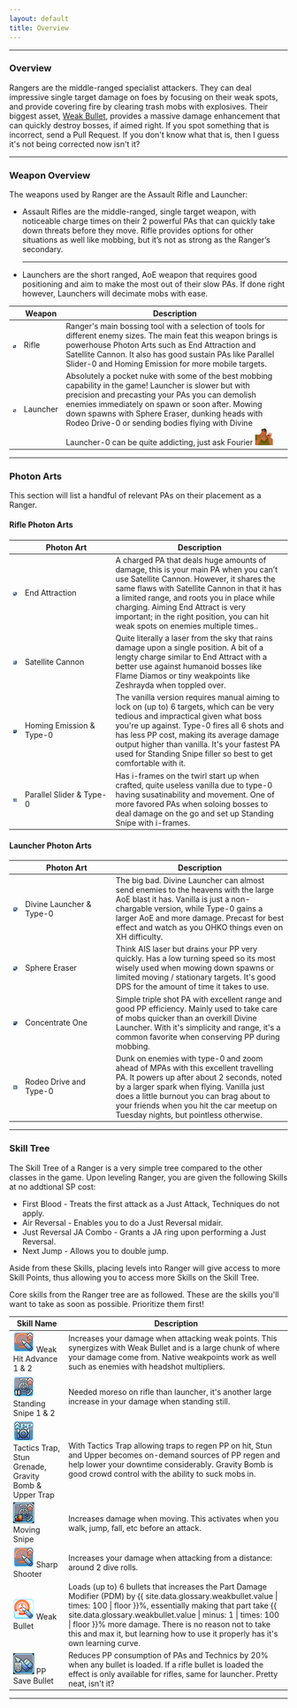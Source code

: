 ```yaml
---
layout: default
title: Overview
---
```


<hr>
<div class="row">
  <div class="col-sm-12">
    <section>
    <h3 class="title">Overview</h3>
        <p>Rangers are the middle-ranged specialist attackers. They can deal impressive single target damage on foes by focusing on their weak spots, 
            and provide covering fire by clearing trash mobs with explosives. Their biggest asset, <a href="#" class="tooltip-link" data-toggle="tooltip" title="{{ site.data.glossary.weakbullet.description }} Multiplier: {{ site.data.glossary.weakbullet.value }}x">Weak Bullet</a>, provides a massive damage enhancement that can quickly destroy bosses, if aimed right.
                                    If you spot something that is incorrect, send a Pull Request. If you don't know what that is,
            then I guess it's not being corrected now isn't it?</p>
        
  <hr>
  </section>
  </div>
</div>
<div class="row">
  <div class="col-sm-12">
  <section>	
      <h3>Weapon Overview</h3>
      <p>
          The weapons used by Ranger are the Assault Rifle and Launcher:
              <ul>
                  <li>Assault Rifles are the middle-ranged, single target weapon, with noticeable charge times on their 2 powerful PAs that can quickly take down threats before they move. 
                      Rifle provides options for other situations as well like mobbing, but it’s not as strong as the Ranger’s secondary.
                  </li>
                  <hr>
                  <li>Launchers are the short ranged, AoE weapon that requires good positioning and aim to make the most out of their slow PAs. 
                      If done right however, Launchers will decimate mobs with ease. 
                  </li>
              </ul>						
      </p>
      <table class="table table-responsive table-bordered">
          <thead>
              <tr>
                  <th scope="col">&nbsp;</th>
                  <th scope="col">Weapon</th>
                  <th scope="col">Description</th>
              </tr>
          </thead>
          <tbody>
              <tr>
                  <td><img src="assets/img/icons/AssaultRifleSmall.png" alt="rifle icon" width="16px"></td>
                  <td>Rifle</td>
                  <td>Ranger's main bossing tool with a selection of tools for different enemy sizes. 
                                                          The main feat this weapon brings is powerhouse Photon Arts such as End Attraction and Satellite Cannon. 
                                                          It also has good sustain PAs like Parallel Slider-0 and Homing Emission for more mobile targets.    </td>
              </tr>
              <tr>
                  <td><img src="assets/img/icons/LauncherSmall.png" alt="launcher icon" width="16px"></td>
                  <td>Launcher</td>
                  <td>Absolutely a pocket nuke with some of the best mobbing capability in the game! 
                                                          Launcher is slower but with precision and precasting your PAs you can demolish enemies immediately on spawn or soon after.
                      Mowing down spawns with Sphere Eraser, dunking heads with Rodeo Drive-0 or sending bodies flying with Divine Launcher-0 can be quite addicting, 
                      just ask Fourier
                  <img src="assets/img/justright.png" width="32px" alt="Just Right"></td>
              </tr>
          </tbody>
      </table>
  <hr>
  </section>
    </div>
</div>
<div class="row">
  <div class="col-sm-12">
    <section>	
      <h3>Photon Arts</h3>
      <p>This section will list a handful of relevant PAs on their placement as a Ranger.</p>
      <h4>Rifle Photon Arts</h4>
      <table class="table table-responsive table-bordered">
          <thead>
              <tr>
                  <th scope="col">&nbsp;</th>
                  <th scope="col" style="width:150px">Photon Art</th>
                  <th scope="col">Description</th>
              </tr>
          </thead>
          <tbody>
              <tr>
                  <td><img src="assets/img/icons/UIPhotonArtEndAttract.png"></td>
                  <td>End Attraction</td>
                  <td>A charged PA that deals huge amounts of damage, this is your main PA when you can’t use Satellite Cannon. 
                                                          However, it shares the same flaws with Satellite Cannon in that it has a limited range, and roots you in place while charging.
                                                          Aiming End Attract is very important; in the right position, you can hit weak spots on enemies multiple times..</td>
              </tr>
              <tr>
                  <td><img src="assets/img/icons/UIPhotonArtSatelliteCannon.png"></td>
                  <td>Satellite Cannon</td>
                  <td>Quite literally a laser from the sky that rains damage upon a single position. A bit of a lengty charge similar to End Attract
                                                          with a better use against humanoid bosses like Flame Diamos or tiny weakpoints like Zeshrayda when toppled over. </td>
              </tr>
              <tr>
                  <td><img src="assets/img/icons/UIPhotonArtHomingEmission.png"></td>
                  <td>Homing Emission & Type-0</td>
                  <td>The vanilla version requires manual aiming to lock on (up to) 6 targets,
                                                          which can be very tedious and impractical given what boss you're up against. Type-0 fires all 6 shots and has less PP cost, making its average damage output higher than vanilla.
                                                          It's your fastest PA used for Standing Snipe filler so best to get comfortable with it. </td>
              </tr>
              <tr>
                  <td><img src="assets/img/icons/UIPhotonArtParallelSlider.png"></td>
                  <td>Parallel Slider & Type-0</td>
                  <td>Has i-frames on the twirl start up when crafted, quite useless vanilla due to type-0 having susatinability and movement.
                                                          One of more favored PAs when soloing bosses to deal damage on the go and set up Standing Snipe with i-frames.</td>
              </tr>
          </tbody>
      </table>
      <h4>Launcher Photon Arts</h4>
      <table class="table table-responsive table-bordered">
          <thead>
              <tr>
                  <th scope="col">&nbsp;</th>
                  <th scope="col" style="width:150px">Photon Art</th>
                  <th scope="col">Description</th>
              </tr>
          </thead>
          <tbody>
              <tr>
                  <td><img src="assets/img/icons/UIPhotonArtDivineLauncher.png"></td>
                  <td>Divine Launcher & Type-0</td>
                  <td>The big bad. Divine Launcher can almost send enemies to the heavens with the large AoE blast it has. Vanilla is just a non-chargable version,
                                                          while Type-0 gains a larger AoE and more damage. Precast for best effect and watch as you OHKO things even on XH difficulty. </td>
              </tr>
              <tr>
                  <td><img src="assets/img/icons/UIPhotonArtSphereEraser.png"></td>
                  <td>Sphere Eraser</td>
                  <td>Think AIS laser but drains your PP very quickly. Has a low turning speed so its most wisely used when mowing down spawns or limited moving / stationary targets.
                                                          It's good DPS for the amount of time it takes to use. </td>
              </tr>
              <tr>
                  <td><img src="assets/img/icons/UIPhotonArtConcentrateOne.png"></td>
                  <td>Concentrate One</td>
                  <td>Simple triple shot PA with excellent range and good PP efficiency. Mainly used to take care of mobs quicker than an overkill Divine Launcher.
                                                          With it's simplicity and range, it's a common favorite when conserving PP during mobbing.</td>
              </tr>
              <tr>
                  <td><img src="assets/img/icons/UIPhotonArtRodeoDrive.png"></td>
                  <td>Rodeo Drive and Type-0</td>
                  <td>Dunk on enemies with type-0 and zoom ahead of MPAs with this excellent travelling PA. It powers up after about 2 seconds,
                                                          noted by a larger spark when flying. Vanilla just does a little burnout you can brag about to your friends when you hit the car meetup on Tuesday nights, but pointless otherwise.</td>
              </tr>
          </tbody>
      </table>
      <hr>
  </section>
  </div>
</div>


<div class="row">
  <div class="col-sm-12">
        <section>
            <h3>Skill Tree</h3>
                <p>The Skill Tree of a Ranger is a very simple tree compared to the other classes in the game. Upon leveling Ranger, you are given the following Skills at no addtional SP cost:</p>
            <ul>
                <li>First Blood - Treats the first attack as a Just Attack, Techniques do not apply.</li>
                <li>Air Reversal - Enables you to do a Just Reversal midair.</li>
                <li>Just Reversal JA Combo - Grants a JA ring upon performing a Just Reversal.</li>
                <li>Next Jump - Allows you to double jump.</li>
            </ul>
            <p>Aside from these Skills, placing levels into Ranger will give access to more Skill Points, thus allowing you to access more Skills on the Skill Tree.</p>
        </section>
        <p>Core skills from the Ranger tree are as followed. These are the skills you'll want to take as soon as possible. Prioritize them first!<p>
        <section>
        <table class="table table-responsive table-bordered">
            <thead>
                <th scope="col">Skill Name</th>
                <th scope="col">Description</th>
            </thead>
                <tbody>
                    <tr>
                        <td><img src="assets/img/icons/weakhit.png"> Weak Hit Advance 1 & 2</td>
                        <td>Increases your damage when attacking weak points. This synergizes with Weak Bullet and is a large chunk of where your damage come from.
                            Native weakpoints work as well such as enemies with headshot multipliers. </td>
                    </tr>
                    <tr>
                        <td><img src="assets/img/icons/standingsnipe.png"> Standing Snipe 1 & 2</td>
                        <td>Needed moreso on rifle than launcher, it's another large increase in your damage when standing still. </td>
                    </tr>
                    <tr>
                        <td><img src="assets/img/icons/tacticstrap.png"> Tactics Trap, Stun Grenade, Gravity Bomb & Upper Trap</td>
                        <td>With Tactics Trap allowing traps to regen PP on hit, Stun and Upper becomes on-demand sources of PP regen and help lower your downtime considerably.
                            Gravity Bomb is good crowd control with the ability to suck mobs in. </td>
                    </tr>
                    <tr>
                        <td><img src="assets/img/icons/moving-shot.png"> Moving Snipe</td>
                        <td>Increases damage when moving. This activates when you walk, jump, fall, etc before an attack.</td>
                    </tr>
                    <tr>
                        <td><img src="assets/img/icons/weakhit.png"> Sharp Shooter</td>
                        <td>Increases your damage when attacking from a distance: around 2 dive rolls.</td>
                    </tr>
                    <tr>
                        <td><img src="assets/img/icons/weakbullet.png"> Weak Bullet</td>
                        <td>Loads (up to) 6 bullets that increases the Part Damage Modifier (PDM) by {{ site.data.glossary.weakbullet.value | times: 100 | floor }}%, essentially making that part take {{ site.data.glossary.weakbullet.value | minus: 1 | times: 100 | floor }}% more damage.
                            There is no reason not to take this and max it, but learning how to use it properly has it's own learning curve. </td>
                    </tr>
                    <tr>
                        <td><img src="assets/img/icons/massive-bullet.png"> PP Save Bullet</td>
                        <td>Reduces PP consumption of PAs and Technics by 20% when any bullet is loaded. If a rifle bullet is loaded the effect is only available for rifles, same for launcher. Pretty neat, isn't it?</td>
                    </tr>
                </tbody>
        </table>
        <hr>
        </section>